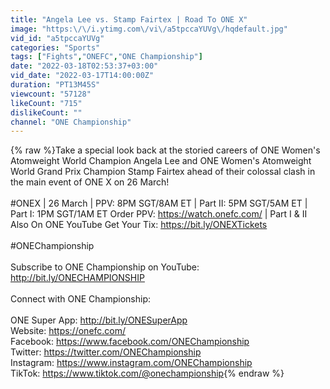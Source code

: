 ```yaml
---
title: "Angela Lee vs. Stamp Fairtex | Road To ONE X"
image: "https:\/\/i.ytimg.com\/vi\/a5tpccaYUVg\/hqdefault.jpg"
vid_id: "a5tpccaYUVg"
categories: "Sports"
tags: ["Fights","ONEFC","ONE Championship"]
date: "2022-03-18T02:53:37+03:00"
vid_date: "2022-03-17T14:00:00Z"
duration: "PT13M45S"
viewcount: "57128"
likeCount: "715"
dislikeCount: ""
channel: "ONE Championship"
---
```

{% raw %}Take a special look back at the storied careers of ONE Women's Atomweight World Champion Angela Lee and ONE Women's Atomweight World Grand Prix Champion Stamp Fairtex ahead of their colossal clash in the main event of ONE X on 26 March!<br /><br />#ONEX | 26 March | PPV: 8PM SGT/8AM ET | Part II: 5PM SGT/5AM ET | Part I: 1PM SGT/1AM ET Order PPV: <a rel="nofollow" target="blank" href="https://watch.onefc.com/">https://watch.onefc.com/</a> | Part I &amp; II Also On ONE YouTube Get Your Tix: <a rel="nofollow" target="blank" href="https://bit.ly/ONEXTickets">https://bit.ly/ONEXTickets</a> <br /><br />#ONEChampionship<br /><br />Subscribe to ONE Championship on YouTube: <a rel="nofollow" target="blank" href="http://bit.ly/ONECHAMPIONSHIP">http://bit.ly/ONECHAMPIONSHIP</a><br /><br />Connect with ONE Championship: <br /><br />ONE Super App: <a rel="nofollow" target="blank" href="http://bit.ly/ONESuperApp">http://bit.ly/ONESuperApp</a><br />Website: <a rel="nofollow" target="blank" href="https://onefc.com/">https://onefc.com/</a> <br />Facebook: <a rel="nofollow" target="blank" href="https://www.facebook.com/ONEChampionship">https://www.facebook.com/ONEChampionship</a><br />Twitter: <a rel="nofollow" target="blank" href="https://twitter.com/ONEChampionship">https://twitter.com/ONEChampionship</a><br />Instagram: <a rel="nofollow" target="blank" href="https://www.instagram.com/ONEChampionship">https://www.instagram.com/ONEChampionship</a><br />TikTok: <a rel="nofollow" target="blank" href="https://www.tiktok.com/@onechampionship">https://www.tiktok.com/@onechampionship</a>{% endraw %}
